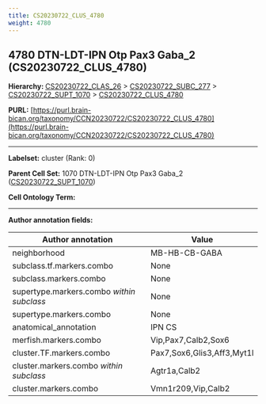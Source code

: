 ```yaml
---
title: CS20230722_CLUS_4780
weight: 4780
---
```

## 4780 DTN-LDT-IPN Otp Pax3 Gaba_2 (CS20230722_CLUS_4780)
<b>Hierarchy: </b>
[CS20230722_CLAS_26](../CS20230722_CLAS_26) >
[CS20230722_SUBC_277](../CS20230722_SUBC_277) >
[CS20230722_SUPT_1070](../CS20230722_SUPT_1070) >
[CS20230722_CLUS_4780](../CS20230722_CLUS_4780)

**PURL:** [https://purl.brain-bican.org/taxonomy/CCN20230722/CS20230722_CLUS_4780](https://purl.brain-bican.org/taxonomy/CCN20230722/CS20230722_CLUS_4780)

---


**Labelset:** cluster (Rank: 0)

**Parent Cell Set:** 1070 DTN-LDT-IPN Otp Pax3 Gaba_2 ([CS20230722_SUPT_1070](../CS20230722_SUPT_1070))



**Cell Ontology Term:** 

[MARKER GENES.]: #


---

[TRANSFERRED ANNOTATIONS.]: #


[AUTHOR ANNOTATION FIELDS.]: #


**Author annotation fields:**

| Author annotation | Value |
|-------------------|-------|
|neighborhood|MB-HB-CB-GABA|
|subclass.tf.markers.combo|None|
|subclass.markers.combo|None|
|supertype.markers.combo _within subclass_|None|
|supertype.markers.combo|None|
|anatomical_annotation|IPN CS|
|merfish.markers.combo|Vip,Pax7,Calb2,Sox6|
|cluster.TF.markers.combo|Pax7,Sox6,Glis3,Aff3,Myt1l|
|cluster.markers.combo _within subclass_|Agtr1a,Calb2|
|cluster.markers.combo|Vmn1r209,Vip,Calb2|
